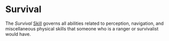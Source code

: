 # Survival

The *Survival* [Skill](Skills.md) governs all abilities related to perception, navigation, and miscellaneous physical skills that someone who is a ranger or survivalist would have.
